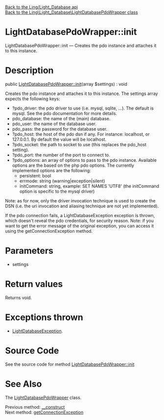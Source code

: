 [Back to the Ling/Light_Database api](https://github.com/lingtalfi/Light_Database/blob/master/doc/api/Ling/Light_Database.md)<br>
[Back to the Ling\Light_Database\LightDatabasePdoWrapper class](https://github.com/lingtalfi/Light_Database/blob/master/doc/api/Ling/Light_Database/LightDatabasePdoWrapper.md)


LightDatabasePdoWrapper::init
================



LightDatabasePdoWrapper::init — Creates the pdo instance and attaches it to this instance.




Description
================


public [LightDatabasePdoWrapper::init](https://github.com/lingtalfi/Light_Database/blob/master/doc/api/Ling/Light_Database/LightDatabasePdoWrapper/init.md)(array $settings) : void




Creates the pdo instance and attaches it to this instance.
The settings array expects the following keys:

- ?pdo_driver: the pdo driver to use (i.e. mysql, sqlite, ...). The default is mysql.
     See the pdo documentation for more details.
- pdo_database: the name of the (main) database.
- pdo_user: the name of the database user.
- pdo_pass: the password for the database user.
- ?pdo_host: the host of the pdo dsn if any. For instance: localhost, or 127.0.0.1.
         By default the value will be localhost.
- ?pdo_socket: the path to socket to use (this replaces the pdo_host setting).
- ?pdo_port: the number of the port to connect to.
- ?pdo_options: an array of options to pass to the pdo instance.
     Available options are the based on the php pdo options.
     The currently implemented options are the following:
     - persistent: bool
     - errmode: string (warning|exception|silent)
     - initCommand: string, example: SET NAMES 'UTF8'   (the initCommand option is specific to the mysql driver)



Note: as for now, only the driver invocation technique is used to create the DSN (i.e. the
uri invocation and aliasing technique are not yet implemented).


If the pdo connection fails, a LightDatabaseException exception is thrown,
which doesn't reveal the pdo credentials, for security reason.
Note: if you want to get the error message of the original exception, you can access it using the
getConnectionException method.




Parameters
================


- settings

    


Return values
================

Returns void.


Exceptions thrown
================

- [LightDatabaseException](https://github.com/lingtalfi/Light_Database/blob/master/doc/api/Ling/Light_Database/Exception/LightDatabaseException.md).&nbsp;







Source Code
===========
See the source code for method [LightDatabasePdoWrapper::init](https://github.com/lingtalfi/Light_Database/blob/master/LightDatabasePdoWrapper.php#L91-L148)


See Also
================

The [LightDatabasePdoWrapper](https://github.com/lingtalfi/Light_Database/blob/master/doc/api/Ling/Light_Database/LightDatabasePdoWrapper.md) class.

Previous method: [__construct](https://github.com/lingtalfi/Light_Database/blob/master/doc/api/Ling/Light_Database/LightDatabasePdoWrapper/__construct.md)<br>Next method: [getConnectionException](https://github.com/lingtalfi/Light_Database/blob/master/doc/api/Ling/Light_Database/LightDatabasePdoWrapper/getConnectionException.md)<br>

